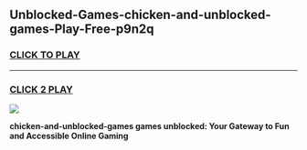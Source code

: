 
## Unblocked-Games-chicken-and-unblocked-games-Play-Free-p9n2q
<h3>
<a href="https://premium76.site?title=chicken-and-unblocked-games&ref=09A">CLICK TO PLAY</a></h3>
<hr>

<h3>
<a href="https://premium76.site?title=chicken-and-unblocked-games&ref=09A">CLICK 2 PLAY</a>
  
</h3>

<a href="https://premium76.site?title=chicken-and-unblocked-games&ref=09A"><img src="https://clearcache.store/games.png"></a>


**chicken-and-unblocked-games games unblocked: Your Gateway to Fun and Accessible Online Gaming**
